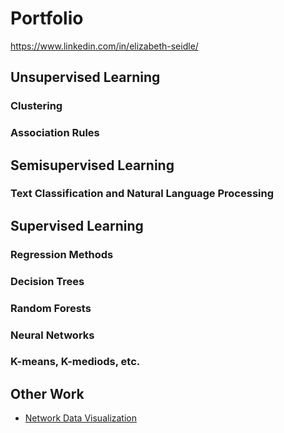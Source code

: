 # Portfolio
https://www.linkedin.com/in/elizabeth-seidle/

## Unsupervised Learning

### Clustering
### Association Rules

## Semisupervised Learning

### Text Classification and Natural Language Processing

## Supervised Learning

### Regression Methods
### Decision Trees
### Random Forests
### Neural Networks
### K-means, K-mediods, etc.

## Other Work
- [Network Data Visualization](Network_Graphic/README.md)



